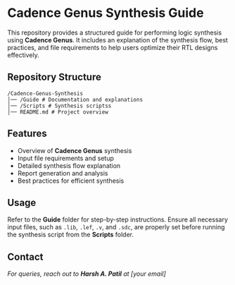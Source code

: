 # Cadence Genus Synthesis Guide  

This repository provides a structured guide for performing logic synthesis using **Cadence Genus**. It includes an explanation of the synthesis flow, best practices, and file requirements to help users optimize their RTL designs effectively.  

## Repository Structure  
```
/Cadence-Genus-Synthesis
│── /Guide # Documentation and explanations
│── /Scripts # Synthesis scriptss
│── README.md # Project overview
```
## Features  
- Overview of **Cadence Genus** synthesis  
- Input file requirements and setup  
- Detailed synthesis flow explanation  
- Report generation and analysis  
- Best practices for efficient synthesis  

## Usage  
Refer to the **Guide** folder for step-by-step instructions. Ensure all necessary input files, such as `.lib`, `.lef`, `.v`, and `.sdc`, are properly set before running the synthesis script from the **Scripts** folder.  

## Contact  
_For queries, reach out to **Harsh A. Patil** at [your email]_  


